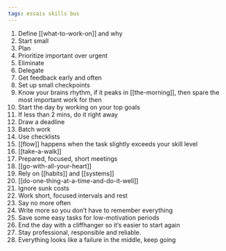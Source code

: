 ```yaml
---
tags: essais skills bus
---
```


1. Define [[what-to-work-on]] and why
2. Start small
3. Plan
4. Prioritize important over urgent
5. Eliminate
6. Delegate
7. Get feedback early and often
8. Set up small checkpoints
9. Know your brains rhythm, if it peaks in [[the-morning]], then spare the most important work for then
10. Start the day by working on your top goals
11. If less than 2 mins, do it right away
12. Draw a deadline
13. Batch work
14. Use checklists
15. [[flow]] happens when the task slightly exceeds your skill level
16. [[take-a-walk]]
17. Prepared, focused, short meetings
18. [[go-with-all-your-heart]]
19. Rely on [[habits]] and [[systems]]
20. [[do-one-thing-at-a-time-and-do-it-well]]
21. Ignore sunk costs
22. Work short, focused intervals and rest
23. Say no more often
24. Write more so you don’t have to remember everything
25. Save some easy tasks for low-motivation periods
26. End the day with a cliffhanger so it’s easier to start again
27. Stay professional, responsible and reliable.
28. Everything looks like a failure in the middle, keep going
